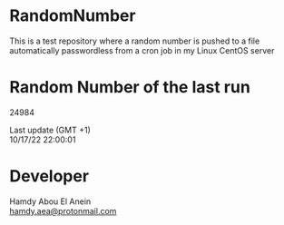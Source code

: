 # RandomNumber    
This is a test repository where a random number is pushed to a file automatically passwordless from a cron job in my Linux CentOS server    
# Random Number of the last run   
24984
      
Last update (GMT +1)    
10/17/22 22:00:01
# Developer    
Hamdy Abou El Anein   
hamdy.aea@protonmail.com
